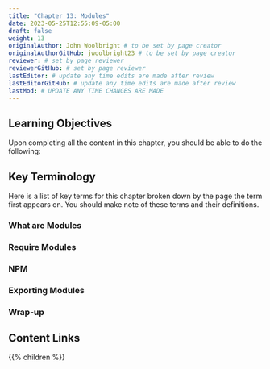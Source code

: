 ```yaml
---
title: "Chapter 13: Modules"
date: 2023-05-25T12:55:09-05:00
draft: false
weight: 13
originalAuthor: John Woolbright # to be set by page creator
originalAuthorGitHub: jwoolbright23 # to be set by page creator
reviewer: # set by page reviewer
reviewerGitHub: # set by page reviewer
lastEditor: # update any time edits are made after review
lastEditorGitHub: # update any time edits are made after review
lastMod: # UPDATE ANY TIME CHANGES ARE MADE
---
```


## Learning Objectives
Upon completing all the content in this chapter, you should be able to do the following:

## Key Terminology
Here is a list of key terms for this chapter broken down by the page the term first appears on. You should make note of these terms and their definitions.

### What are Modules

### Require Modules

### NPM

### Exporting Modules

### Wrap-up

## Content Links

{{% children %}}